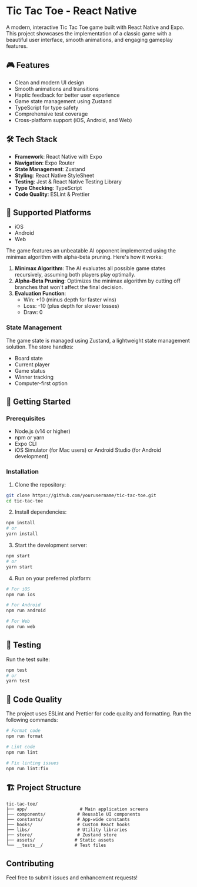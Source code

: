 # Tic Tac Toe - React Native

A modern, interactive Tic Tac Toe game built with React Native and Expo. This project showcases the implementation of a classic game with a beautiful user interface, smooth animations, and engaging gameplay features.

## 🎮 Features

- Clean and modern UI design
- Smooth animations and transitions
- Haptic feedback for better user experience
- Game state management using Zustand
- TypeScript for type safety
- Comprehensive test coverage
- Cross-platform support (iOS, Android, and Web)

## 🛠️ Tech Stack

- **Framework**: React Native with Expo
- **Navigation**: Expo Router
- **State Management**: Zustand
- **Styling**: React Native StyleSheet
- **Testing**: Jest & React Native Testing Library
- **Type Checking**: TypeScript
- **Code Quality**: ESLint & Prettier

## 📱 Supported Platforms

- iOS
- Android
- Web

The game features an unbeatable AI opponent implemented using the minimax algorithm with alpha-beta pruning. Here's how it works:

1. **Minimax Algorithm**: The AI evaluates all possible game states recursively, assuming both players play optimally.
2. **Alpha-Beta Pruning**: Optimizes the minimax algorithm by cutting off branches that won't affect the final decision.
3. **Evaluation Function**:
   - Win: +10 (minus depth for faster wins)
   - Loss: -10 (plus depth for slower losses)
   - Draw: 0

### State Management

The game state is managed using Zustand, a lightweight state management solution. The store handles:

- Board state
- Current player
- Game status
- Winner tracking
- Computer-first option

## 🚀 Getting Started

### Prerequisites

- Node.js (v14 or higher)
- npm or yarn
- Expo CLI
- iOS Simulator (for Mac users) or Android Studio (for Android development)

### Installation

1. Clone the repository:
```bash
git clone https://github.com/yourusername/tic-tac-toe.git
cd tic-tac-toe
```

2. Install dependencies:
```bash
npm install
# or
yarn install
```

3. Start the development server:
```bash
npm start
# or
yarn start
```

4. Run on your preferred platform:
```bash
# For iOS
npm run ios

# For Android
npm run android

# For Web
npm run web
```

## 🧪 Testing

Run the test suite:
```bash
npm test
# or
yarn test
```

## 📝 Code Quality

The project uses ESLint and Prettier for code quality and formatting. Run the following commands:

```bash
# Format code
npm run format

# Lint code
npm run lint

# Fix linting issues
npm run lint:fix
```

## 🏗️ Project Structure

```
tic-tac-toe/
├── app/                    # Main application screens
├── components/            # Reusable UI components
├── constants/             # App-wide constants
├── hooks/                 # Custom React hooks
├── libs/                  # Utility libraries
├── store/                 # Zustand store
├── assets/               # Static assets
└── __tests__/            # Test files
```

## Contributing

Feel free to submit issues and enhancement requests!
